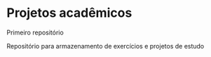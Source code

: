 # Projetos acadêmicos
 
 Primeiro repositório

Repositório para armazenamento de exercícios e projetos de estudo
